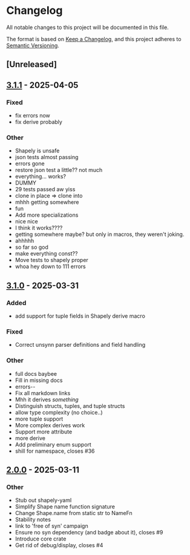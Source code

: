 # Changelog

All notable changes to this project will be documented in this file.

The format is based on [Keep a Changelog](https://keepachangelog.com/en/1.0.0/),
and this project adheres to [Semantic Versioning](https://semver.org/spec/v2.0.0.html).

## [Unreleased]

## [3.1.1](https://github.com/bearcove/shapely/compare/shapely-derive-v3.1.0...shapely-derive-v3.1.1) - 2025-04-05

### Fixed

- fix errors now
- fix derive probably

### Other

- Shapely is unsafe
- json tests almost passing
- errors gone
- restore json test a little?? not much
- everything... works?
- DUMMY
- 29 tests passed aw yiss
- clone in place => clone into
- mhhh getting somewhere
- fun
- Add more specializations
- nice nice
- I think it works????
- getting somewhere maybe? but only in macros, they weren't joking.
- ahhhhh
- so far so god
- make everything const??
- Move tests to shapely proper
- whoa hey down to 111 errors

## [3.1.0](https://github.com/bearcove/shapely/compare/shapely-derive-v3.0.0...shapely-derive-v3.1.0) - 2025-03-31

### Added

- add support for tuple fields in Shapely derive macro

### Fixed

- Correct unsynn parser definitions and field handling

### Other

- full docs baybee
- Fill in missing docs
- errors--
- Fix all markdown links
- Mhh it derives _something_
- Distinguish structs, tuples, and tuple structs
- allow type complexity (no choice..)
- more tuple support
- More complex derives work
- Support more attribute
- more derive
- Add preliminary enum support
- shill for namespace, closes #36

## [2.0.0](https://github.com/bearcove/shapely/compare/shapely-derive-v1.0.0...shapely-derive-v2.0.0) - 2025-03-11

### Other

- Stub out shapely-yaml
- Simplify Shape name function signature
- Change Shape.name from static str to NameFn
- Stability notes
- link to 'free of syn' campaign
- Ensure no syn dependency (and badge about it), closes #9
- Introduce core crate
- Get rid of debug/display, closes #4
